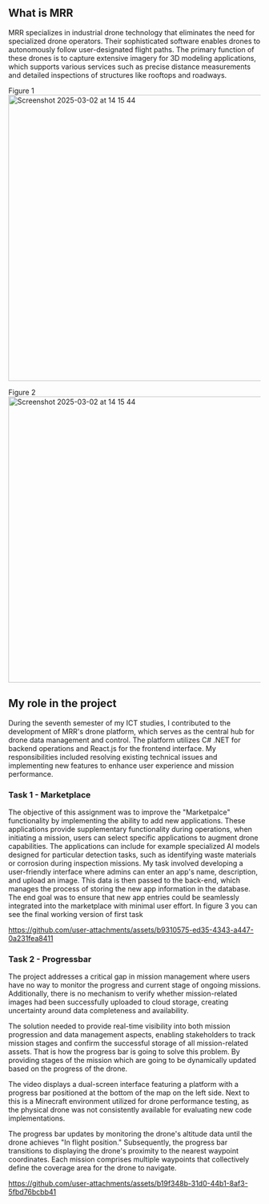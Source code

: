 ## What is MRR
MRR specializes in industrial drone technology that eliminates the need for specialized drone operators. Their sophisticated software enables drones to autonomously follow user-designated flight paths. The primary function of these drones is to capture extensive imagery for 3D modeling applications, which supports various services such as precise distance measurements and detailed inspections of structures like rooftops and roadways.


Figure 1<img width="571" alt="Screenshot 2025-03-02 at 14 15 44" src="https://github.com/user-attachments/assets/4a9edd66-bc22-40e5-a707-ad211f1987d3" /> 

Figure 2<img width="571" alt="Screenshot 2025-03-02 at 14 15 44" src="https://github.com/user-attachments/assets/917b2c57-8f7d-409c-9f1b-0716b613cbe7" />


## My role in the project 

During the seventh semester of my ICT studies, I contributed to the development of MRR's drone platform, which serves as the central hub for drone data management and control. The platform utilizes C# .NET for backend operations and React.js for the frontend interface. My responsibilities included resolving existing technical issues and implementing new features to enhance user experience and mission performance.

### Task 1 - Marketplace
 
The objective of this assignment was to improve the "Marketpalce" functionality by implementing the ability to add new applications. These applications provide supplementary functionality during operations, when initiating a mission, users can select specific applications to augment drone capabilities. The applications can include for example specialized AI models designed for particular detection tasks, such as identifying waste materials or corrosion during inspection missions.
My task involved developing a user-friendly interface where admins can enter an app's name, description, and upload an image. This data is then passed to the back-end, which manages the process of storing the new app information in the database. The end goal was to ensure that new app entries could be seamlessly integrated into the marketplace with minimal user effort.
In figure 3 you can see the final working version of first task



https://github.com/user-attachments/assets/b9310575-ed35-4343-a447-0a231fea8411



### Task 2 - Progressbar


The project addresses a critical gap in mission management where users have no way to monitor the progress and current stage of ongoing missions. Additionally, there is no mechanism to verify whether mission-related images had been successfully uploaded to cloud storage, creating uncertainty around data completeness and availability.

The solution needed to provide real-time visibility into both mission progression and data management aspects, enabling stakeholders to track mission stages and confirm the successful storage of all mission-related assets. That is how the progress bar is going to solve this problem. By providing stages of the mission which are going to be dynamically updated based on the progress of the drone.  

The video displays a dual-screen interface featuring a platform with a progress bar positioned at the bottom of the map on the left side. Next to this is a Minecraft environment utilized for drone performance testing, as the physical drone was not consistently available for evaluating new code implementations. 

The progress bar updates by monitoring the drone's altitude data until the drone achieves "In flight position." Subsequently, the progress bar transitions to displaying the drone's proximity to the nearest waypoint coordinates. Each mission comprises multiple waypoints that collectively define the coverage area for the drone to navigate.

https://github.com/user-attachments/assets/b19f348b-31d0-44b1-8af3-5fbd76bcbb41


